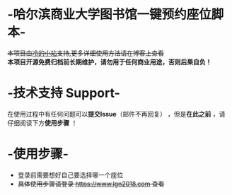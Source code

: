 # -哈尔滨商业大学图书馆一键预约座位脚本-
~~本项目由[冷的小站](https://www.lgn2018.com)支持,更多详细使用方法请在博客上查看<br>~~
**本项目开源免费归档前长期维护，请勿用于任何商业用途，否则后果自负！<br>**
# -技术支持 Support-
在使用过程中有任何问题可以**提交Issue**（邮件不再回复） ，但是**在此之前** ，请仔细阅读下方**使用步骤** ！<br>
# -使用步骤-
* 登录前需要想好自己要选择哪一个座位
* ~~具体使用步骤请登录 https://www.lgn2018.com 查看~~
